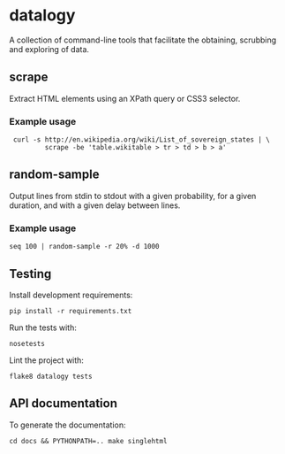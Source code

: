 # datalogy

A collection of command-line tools that facilitate the obtaining, scrubbing
and exploring of data.

## scrape

Extract HTML elements using an XPath query or CSS3 selector.

### Example usage
 
     curl -s http://en.wikipedia.org/wiki/List_of_sovereign_states | \
             scrape -be 'table.wikitable > tr > td > b > a'


## random-sample

Output lines from stdin to stdout with a given probability, for a given 
duration, and with a given delay between lines.

### Example usage

    seq 100 | random-sample -r 20% -d 1000

## Testing

Install development requirements:

    pip install -r requirements.txt

Run the tests with:

    nosetests

Lint the project with:

    flake8 datalogy tests

## API documentation

To generate the documentation:

    cd docs && PYTHONPATH=.. make singlehtml

